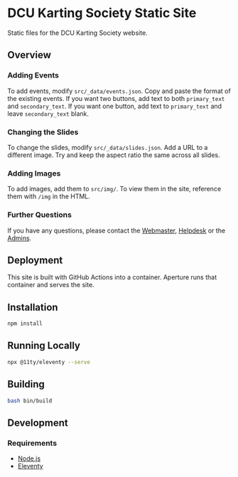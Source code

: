 # DCU Karting Society Static Site

Static files for the DCU Karting Society website.

## Overview

### Adding Events

To add events, modify `src/_data/events.json`. Copy and paste the format of the existing events. If you want two buttons, add text to both `primary_text` and `secondary_text`. If you want one button, add text to `primary_text` and leave `secondary_text` blank.

### Changing the Slides

To change the slides, modify `src/_data/slides.json`. Add a URL to a different image. Try and keep the aspect ratio the same across all slides.

### Adding Images

To add images, add them to `src/img/`. To view them in the site, reference them with `/img` in the HTML.

### Further Questions

If you have any questions, please contact the [Webmaster](mailto:webmaster@redbrick.dcu.ie), [Helpdesk](mailto:helpdesk@redbrick.dcu.ie) or the [Admins](mailto:admins@redbrick.dcu.ie).

## Deployment

This site is built with GitHub Actions into a container. Aperture runs that container and serves the site.

## Installation

```bash
npm install
```

## Running Locally

```bash
npx @11ty/eleventy --serve
```

## Building

```bash
bash bin/build
```

## Development

### Requirements

- [Node.js](https://nodejs.org/en/)
- [Eleventy](https://www.11ty.dev/)
